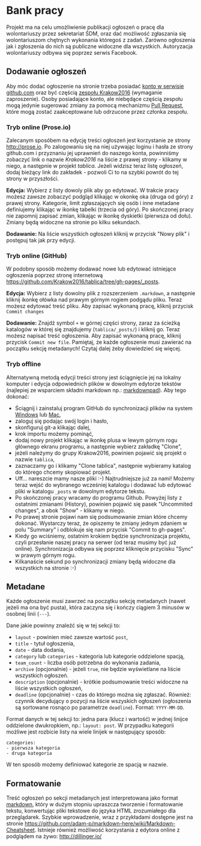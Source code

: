 Bank pracy
==========

Projekt ma na celu umożliwienie publikacji ogłoszeń o pracę dla wolontariuszy
przez sekretariat ŚDM, oraz dać możliwość zgłaszania się wolontariuszom chętnych
wykonania któregoś z zadań. Zarówno ogłoszenia jak i zgłoszenia do nich są
publiczne widoczne dla wszystkich. Autoryzacja wolontariuszy odbywa się poprzez
serwis Facebook.

Dodawanie ogłoszeń
------------------

Aby móc dodać ogłoszenie na stronie trzeba posiadać [konto w serwisie
github.com](<https://github.com/join>) oraz być częścią [zespołu
Krakow2016](<https://github.com/orgs/Krakow2016/people>) (wymaganie
zaproszenie). Osoby posiadające konto, ale niebędące częścią zespołu mogą
jedynie sugerować zmiany za pomocą mechanizmu [Pull
Request](<https://help.github.com/articles/using-pull-requests>), które mogą
zostać zaakceptowane lub odrzucone przez członka zespołu.

### Tryb online (Prose.io)

Zalecanym sposóbem na edycję treści ogłoszeń jest korzystanie ze strony <http://prose.io>. Po zalogowaniu się na niej używając loginu i hasła ze strony github.com i przyznaniu jej uprawnień do naszego konta, powinniśmy zobaczyć link o nazwie *Krakow2016* na liście z prawej strony - klikamy w niego, a następnie w projekt *tablica*. Jeżeli widzisz teraz listę ogłoszeń, dodaj bieżący link do zakładek - pozwoli Ci to na szybki powrót do tej strony w przyszłości.

**Edycja:** Wybierz z listy dowoly plik aby go edytować. W trakcie pracy możesz zawsze zobaczyć podgląd klikając w okonkę oka (druga od góry) z prawej strony. Kategorie, limit zgłaszających się osób i inne metadane definiujemy klikając w ikonkę tabelki (trzecia od góry). Po skończonej pracy nie zapomnij zapisać zmian, klikając w ikonkę dyskietki (pierwsza od dołu). Zmiany będą widoczne na stronie po kilku sekundach.

**Dodawanie:** Na liście wszystkich ogłoszeń kliknij w przycisk "Nowy plik" i postępuj tak jak przy edycji.

### Tryb online (GitHub)

W podobny sposób możemy dodawać nowe lub edytować istniejące ogłoszenia
poprzez stronę internetową <https://github.com/Krakow2016/tablica/tree/gh-pages/_posts>.

**Edycja:** Wybierz z listy dowolny plik z rozszerzeniem `.markdown`, a
następnie kliknij ikonkę ołówka nad prawym górnym rogiem podgądu pliku. Teraz
możesz edytować treść pliku. Aby zapisać wykonaną pracę, kliknij przycisk
`Commit changes`

**Dodawanie:** Znajdź symbol `+` w górnej części strony, zaraz za ścieżką
katalogów w której się znajdujemy (`tablica/_posts/`) i kliknij go. Teraz możesz
napisać treść ogłoszenia. Aby zapisać wykonaną pracę, kliknij przycisk `Commit
new file`. Pamiętaj, że każde ogłoszenie musi zawierać na początku sekcję
metadanych! Czytaj dalej żeby dowiedzieć się więcej.

### Tryb offline

Alternatywną metodą edycji treści strony jest ściągnięcie jej na lokalny komputer i edycja odpowiednich plików w dowolnym edytorze tekstów (najlepiej ze wsparciem składni markdown np.: [markdownpad](http://markdownpad.com/)). Aby tego dokonać:

* Ściągnij i zainstaluj program GitHub do synchronizacji plików na system [Windows](https://windows.github.com/) lub [Mac](https://mac.github.com/),
* zaloguj się podając swój login i hasło,
* skonfiguruj git-a klikając dalej,
* krok importu możemy pominąć,
* dodaj nowy projekt klikając w ikonkę plusa w lewym górnym rogu głównego ekranu programu, a następnie wybierz zakładkę "Clone",
* jeżeli należymy do grupy Krakow2016, powinien pojawić się projekt o nazwie `tablica`,
* zaznaczamy go i klikamy "Clone tablica", następnie wybieramy katalog do którego chcemy skopiować projekt.
* Uff... nareszcie mamy nasze pliki :-) Najtrudniejsze już za nami! Możemy teraz wejść do wybranego wcześniej katalogu i dodawać lub edytować pliki w katalogu `_posts` w dowolnym edytorze tekstu.
* Po skończonej pracy wracamy do programu Github. Powyżej listy z ostatnimi zmianami (History), powinien pojawić się pasek "Uncommited changes", a obok "Show" - klikamy w niego.
* Po prawej stronie pojawi nam się podsumowanie zmian które chcemy dokonać. Wystarczy teraz, że opiszemy te zmiany jednym zdaniem w polu "Summary" i odblokuje się nam przycisk "Commit to gh-pages".
* Kiedy go wciśniemy, ostatnim krokiem będzie synchronizacja projektu, czyli przesłanie naszej pracy na serwer (od teraz musimy być już online). Synchronizacja odbywa się poprzez kliknięcie przycisku "Sync" w prawym górnym rogu.
* Kilkanaście sekund po synchronizacji zmiany będą widoczne dla wszystkich na stronie :-)

Metadane
--------

Każde ogłoszenie musi zawrzeć na początku sekcję metadanych (nawet jeżeli ma ona
być pusta), która zaczyna się i kończy ciągiem 3 minusów w osobnej linii
(`---`).

Dane jakie powinny znaleźć się w tej sekcji to:
* `layout` - powinien mieć zawsze wartość `post`,
* `title` - tytuł ogłoszenia,
* `date` - data dodania,
* `category` lub `categories` - kategoria lub kategorie oddzielone spacją,
* `team_count` - liczba osób potrzebna do wykonania zadania,
* `archive` (opcjonalnie) - jeżeli `true`, nie będzie wyświetlane na liście wszystkich ogłoszeń.
* `description` (opcjonalnie) - krótkie podsumowanie treści widoczne na liście wszystkich ogłoszeń,
* `deadline` (opcjonalnie) - czas do którego można się zgłaszać. Również: czynnik decydujący o pozycji na liście wszyskich ogłoszeń (ogłoszenia są sortowane rosnąco po parametrze `deadline`). Format: `YYYY-MM-DD`.

Format danych w tej sekcji to: jedna para (klucz i wartość) w jednej linijce
oddzielone dwukropkiem, np.: `layout: post`. W przypadku kategorii możliwe jest
rozbicie listy na wiele linijek w następujący sposób:

```
categories:
- pierwsza kategoria
- druga kategoria
```

W ten sposób możemy definiować kategorie ze spacją w nazwie.

Formatowanie
------------

Treść ogłoszeń po sekcji metadanych jest interpretowana jako format
[markdown](<http://daringfireball.net/projects/markdown/>), który w dużym
stopniu upraszcza tworzenie i formatowanie tekstu, konwertując pliki tekstowe do
języka HTML zrozumiałego dla przeglądarek. Szybkie wprowadzenie, wraz z
przykładami dostępne jest na stronie
https://github.com/adam-p/markdown-here/wiki/Markdown-Cheatsheet. Istnieje
również możliwość korzystania z edytora online z podglądem na żywo:
http://dillinger.io/

